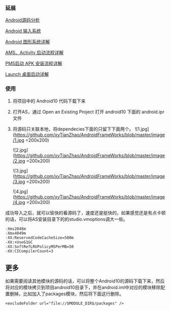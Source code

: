 ### 延展

[Android源码分析](https://blog.csdn.net/tianzhaoai/category_9493658.html)

[Android 输入系统](https://blog.csdn.net/tianzhaoai/article/details/130532742?spm=1001.2014.3001.5501)

[Android 图形系统详解](https://blog.csdn.net/tianzhaoai/article/details/128943124?spm=1001.2014.3001.5501)

[AMS、Activity 启动流程详解](https://blog.csdn.net/tianzhaoai/article/details/102861315?spm=1001.2014.3001.5501)

[PMS启动 APK 安装流程详解](https://blog.csdn.net/tianzhaoai/article/details/102842692?spm=1001.2014.3001.5501)

[Launch 桌面启动详解](https://blog.csdn.net/tianzhaoai/article/details/102874987)


### 使用

1. 将项目中的 Android10 代码下载下来
2. 打开AS，通过 Open an Existing Project 打开 android10 下面的 android.ipr文件
3. 将源码只关联本地，将dependecies下面的只留下下面两个。
   ![1.jpg](https://github.com/xyTianZhao/AndroidFrameWorks/blob/master/image/1.jpg =200x200)

   ![2.jpg](https://github.com/xyTianZhao/AndroidFrameWorks/blob/master/image/2.jpg =200x200)

   ![3.jpg](https://github.com/xyTianZhao/AndroidFrameWorks/blob/master/image/3.jpg =200x200)

   ![4.jpg](https://github.com/xyTianZhao/AndroidFrameWorks/blob/master/image/4.jpg =200x200)

成功导入之后，就可以愉快的看源码了，速度还是挺快的，如果感觉还是有点卡顿的话，可以将AS安装目录下的的studio.vmoptions调大一些。

```
-Xms2048m
-Xmx4049m
-XX:ReservedCodeCacheSize=500m
-XX:+UseG1GC
-XX:SoftRefLRUPolicyMSPerMB=50
-XX:CICompilerCount=3
```

## 更多

如果需要阅读其他模块的源码的话，可以将整个Android10的源码下载下来，然后将对应的模块拷贝到项目android10目录下，并在android.iml中对应的模块移除配置删掉。比如加入了packages模块，然后将下面这行删除。

```
<excludeFolder url="file://$MODULE_DIR$/packages" />
```

